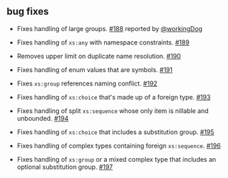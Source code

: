 ## bug fixes

- Fixes handling of large groups. [#188][188] reported by [@workingDog][@workingDog]
- Fixes handling of `xs:any` with namespace constraints. [#189][189]
- Removes upper limit on duplicate name resolution. [#190][190]
- Fixes handling of enum values that are symbols. [#191][191]
- Fixes `xs:group` references naming conflict. [#192][192]
- Fixes handling of `xs:choice` that's made up of a foreign type. [#193][193]
- Fixes handling of split `xs:sequence` whose only item is nillable and unbounded. [#194][194]
- Fixes handling of `xs:choice` that includes a substitution group. [#195][195]
- Fixes handling of complex types containing foreign `xs:sequence`. [#196][196]
- Fixes handling of `xs:group` or a mixed complex type that includes an optional substitution group. [#197][197]

  [188]: https://github.com/eed3si9n/scalaxb/pull/188
  [189]: https://github.com/eed3si9n/scalaxb/pull/189
  [190]: https://github.com/eed3si9n/scalaxb/pull/190
  [191]: https://github.com/eed3si9n/scalaxb/pull/191
  [192]: https://github.com/eed3si9n/scalaxb/pull/192
  [193]: https://github.com/eed3si9n/scalaxb/pull/193
  [194]: https://github.com/eed3si9n/scalaxb/pull/194
  [195]: https://github.com/eed3si9n/scalaxb/pull/195
  [196]: https://github.com/eed3si9n/scalaxb/pull/196
  [197]: https://github.com/eed3si9n/scalaxb/pull/197
  [@workingDog]: https://github.com/workingDog
